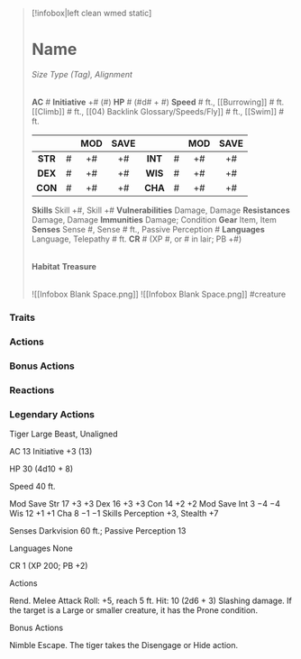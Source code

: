 > [!infobox|left clean wmed static]
> # Name
> *Size Type (Tag), Alignment*
> 
> | |
> | - |
> **AC** # **Initiative** +# (#)
> **HP** # (#d# + #)
> **Speed** # ft., [[Burrowing]] # ft. [[Climb]] # ft., [[04) Backlink Glossary/Speeds/Fly]] # ft., [[Swim]] # ft.
> 
> | | | MOD | SAVE | | | MOD | SAVE |
> | :-: | :-: | :-: | :-: | :-: | :-: | :-: | :-: |
> | **STR** | # | +# | +# | **INT** | # | +# | +# | 
> | **DEX** | # | +# | +# | **WIS** | # | +# | +# |
> | **CON** | # | +# | +# | **CHA** | # | +# | +# |
> **Skills** Skill +#, Skill +#
> **Vulnerabilities** Damage, Damage
> **Resistances** Damage, Damage
> **Immunities** Damage; Condition
> **Gear** Item, Item
> **Senses** Sense #, Sense # ft., Passive Perception #
> **Languages** Language, Telepathy # ft.
> **CR** # (XP #, or # in lair; PB +#)
>
> | |
> | - |
> **Habitat**
> **Treasure**
> 
> | |
> | - |
> ![[Infobox Blank Space.png]]
> ![[Infobox Blank Space.png]]
> #creature 


### Traits
### Actions
### Bonus Actions
### Reactions
### Legendary Actions
Tiger
Large Beast, Unaligned

AC 13 Initiative +3 (13)

HP 30 (4d10 + 8)

Speed 40 ft.

Mod	Save
Str	17	+3	+3
Dex	16	+3	+3
Con	14	+2	+2
Mod	Save
Int	3	−4	−4
Wis	12	+1	+1
Cha	8	−1	−1
Skills Perception +3, Stealth +7

Senses Darkvision 60 ft.; Passive Perception 13

Languages None

CR 1 (XP 200; PB +2)

Actions

Rend. Melee Attack Roll: +5, reach 5 ft. Hit: 10 (2d6 + 3) Slashing damage. If the target is a Large or smaller creature, it has the Prone condition.

Bonus Actions

Nimble Escape. The tiger takes the Disengage or Hide action.